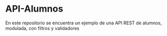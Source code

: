 # API-Alumnos

En este repositorio se encuentra un ejemplo de una API REST de alumnos, modulada, con filtros y validadores
